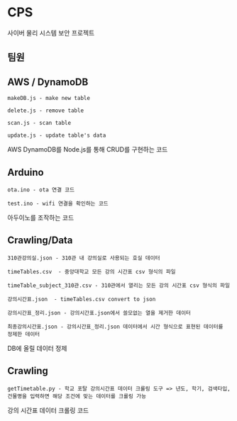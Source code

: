 # CPS
사이버 물리 시스템 보안 프로젝트

## 팀원 

## AWS / DynamoDB
    makeDB.js - make new table

    delete.js - remove table

    scan.js - scan table

    update.js - update table's data
    
AWS DynamoDB를 Node.js를 통해 CRUD를 구현하는 코드

## Arduino
    ota.ino - ota 연결 코드

    test.ino - wifi 연결을 확인하는 코드
    
아두이노를 조작하는 코드

## Crawling/Data

    310관강의실.json - 310관 내 강의실로 사용되는 호실 데이터
  
    timeTables.csv	- 중앙대학교 모든 강의 시간표 csv 형식의 파일
  
    timeTable_subject_310관.csv - 310관에서 열리는 모든 강의 시간표 csv 형식의 파일
  
    강의시간표.json	- timeTables.csv convert to json
  
    강의시간표_정리.json - 강의시간표.json에서 쓸모없는 열을 제거한 데이터
  
    최종강의시간표.json - 강의시간표_정리.json 데이터에서 시간 형식으로 표현된 데이터를 정제한 데이터
    
DB에 올릴 데이터 정제
  
## Crawling
    getTimetable.py - 학교 포탈 강의시간표 데이터 크롤링 도구 => 년도, 학기, 검색타입, 건물명을 입력하면 해당 조건에 맞는 데이터를 크롤링 가능

강의 시간표 데이터 크롤링 코드
